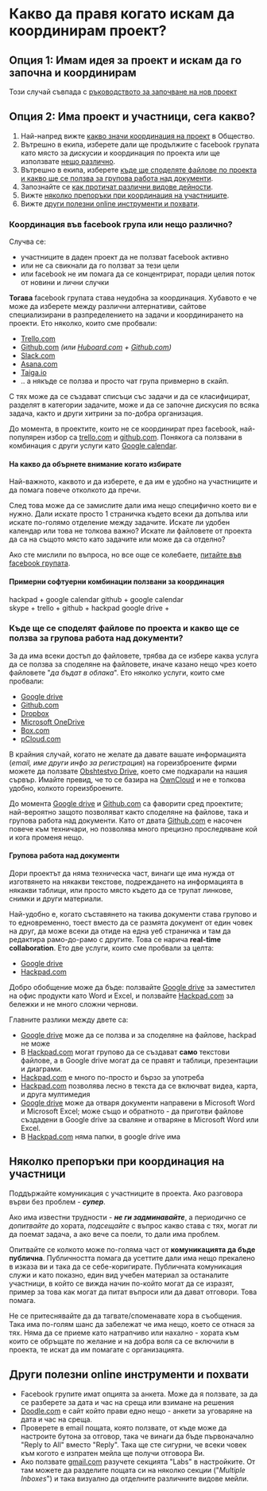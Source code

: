 # Какво да правя когато искам да координирам проект?

## Опция 1: Имам идея за проект и искам да го започна и координирам
Този случай съвпада с [ръководството за започване на нов проект](../projects/_new.md#readme)

## Опция 2: Има проект и участници, сега какво?
1. Най-напред вижте [какво значи координация на проект](../rules.md#o-coordinate) в Общество.
1. Вътрешно в екипа, изберете дали ще продължите с facebook групата като място за дискусии и координация по проекта или ще използвате [нещо различно](#o-pmsoftware).
1. Вътрешно в екипа, изберете [къде ще споделяте файлове по проекта и какво ще се ползва за групова работа над документи](#o-fileshare).
1. Запознайте се [как протичат различни видове дейности](../checklists.md).
1. Вижте [няколко препоръки при координация на участниците](#o-points).
1. Вижте [други полезни online инструменти и похвати](#o-otheruseful).

<a id="o-pmsoftware"></a>

### Координация във facebook група или нещо различно?
Случва се:
 - участниците в даден проект да не ползват facebook активно
 - или не са свикнали да го ползват за тези цели
 - или facebook не им помага да се концентрират, поради целия поток от новини и лични случки

**Тогава** facebook групата става неудобна за координация. Хубавото е че може да изберете между различни алтернативи, сайтове специализирани в разпределението на задачи и координирането на проекти. Ето няколко, които сме пробвали:

 - [Trello.com](https://trello.com)
 - [Github.com](https://github.com/) *(или [Huboard.com](https://huboard.com/) + [Github.com](https://github.com/))*
 - [Slack.com](http://slack.com/)
 - [Asana.com](http://asana.com/)
 - [Taiga.io](http://taiga.io/)
 - .. а някъде се ползва и просто чат група привмерно в скайп.

С тях може да се създават списъци със задачи и да се класифицират, разделят в категории задачите, може и да се започне дискусия по всяка задача, както и други хитрини за по-добра организация.

До момента, в проектите, които не се координират през facebook, най-популярен избор са [trello.com](https://github.com/) и [github.com](https://github.com/). Понякога са ползвани в комбинация с други услуги като [Google calendar](https://www.google.com/calendar/).

#### На какво да обърнете внимание когато избирате
Най-важното, каквото и да изберете, е да им е удобно на участниците и да помага повече отколкото да пречи.

След това може да се замислите дали има нещо специфично което ви е нужно. Дали искате просто 1 страничка където всеки да допълва или искате по-голямо отделение между задачите. Искате ли удобен календар или това не толкова важно? Искате ли файловете от проекта да са на същото място като задачите или може да са отделно?

Ако сте мислили по въпроса, но все още се колебаете, [питайте във facebook групата](https://www.facebook.com/groups/obshtestvo/).

#### Примерни софтуерни комбинации ползвани за координация
hackpad + google calendar
github + google calendar    
skype + trello + github + hackpad
google drive + 



<a id="o-fileshare"></a>

### Къде ще се споделят файлове по проекта и какво ще се ползва за групова работа над документи?
За да има всеки достъп до файловете, трябва да се избере каква услуга да се ползва за споделяне на файловете, иначе казано нещо чрез което файловете "*да бъдат в облака*". Ето няколко услуги, които сме пробвали:

 - [Google drive](https://drive.google.com/)
 - [Github.com](https://github.com/)
 - [Dropbox](https://www.dropbox.com/)
 - [Microsoft OneDrive](https://onedrive.live.com/about/auth/)
 - [Box.com](https://www.box.com/)
 - [pCloud.com](http://pcloud.com/)

В крайния случай, когато не желате да давате вашате информацията (*email, име други инфо за регистрация*) на гореизброените фирми можете да ползвате [Obshtestvo Drive](http://drive.obshtestvo.bg/), което сме подкарали на нашия сървър. Имайте превид, че то се базира на [OwnCloud](http://owncloud.org/) и не е толкова удобно, колкото гореизброените.

До момента [Google drive](https://drive.google.com/) и [Github.com](https://github.com/) са фаворити сред проектите; най-вероятно защото позволяват както споделяне на файлове, така и групова работа над документи. Като от двата [Github.com](https://github.com/) e насочен повече към техничари, но позволява много прецизно проследяване кой и кога променя нещо.

#### Групова работа над документи
Дори проектът да няма техническа част, винаги ще има нужда от изготвянето на някакви текстове, подреждането на информацията в някакви таблици, или просто място където да се трупат линкове, снимки и други материали.

Най-удобно е, когато съставянето на такива документи става групово и то едновременно, тоест вместо да се размята документ от един човек на друг, да може всеки да отиде на една уеб страничка и там да редактира рамо-до-рамо с другите. Това се нарича **real-time collaboration**. Ето две услуги, които сме пробвали за целта:

 - [Google drive](https://drive.google.com/)
 - [Hackpad.com](https://obshtestvo.hackpad.com/)

Добро обобщение може да бъде: ползвайте [Google drive](https://drive.google.com/) за заместител на офис продукти като Word и Excel, и ползвайте [Hackpad.com](https://obshtestvo.hackpad.com/) за бележки и не много сложни чернови.

Главните разлики между двете са:

 - [Google drive](https://drive.google.com/) може да се ползва и за споделяне на файлове, hackpad не може
 - В [Hackpad.com](https://obshtestvo.hackpad.com/) могат групово да се създават **само** текстови файлове, а в Google drive могат да се правят и таблици, презентации и диаграми.
 - [Hackpad.com](https://obshtestvo.hackpad.com/) е много по-просто и бързо за употреба 
 - [Hackpad.com](https://obshtestvo.hackpad.com/) позволява лесно в текста да се включват видеа, карта, и друга мултимедия
 - [Google drive](https://drive.google.com/) може да отваря документи направени в Microsoft Word и Microsoft Excel; може също и обратното - да приготви файлове създадени в Google drive за сваляне и отваряне в Micrоsoft Word или Excel.
 - В [Hackpad.com](https://obshtestvo.hackpad.com/) няма папки, в google drive има

<a id="o-points"></a>

## Няколко препоръки при координация на участници

Поддържайте комуникация с участниците в проекта. Ако разговора върви без проблем - ***супер***. 

Ако има известни трудности - ***не ги задминавайте***, а периодично се *допитвайте* до хората, *подсещайте* с въпрос какво става с тях, могат ли да поемат задача, а ако вече са поели, то дали има проблем.

Опитвайте се колкото може по-голяма част от **комуникацията да бъде публична**. Публичността помага да усеттите дали има нещо прекалено в изказа ви и така да се себе-коригирате. Публичната комуникация служи и като показно, един вид учебен материал за останалите участници, в който се вижда начин по-който могат да се изразят, пример за това как могат да питат въпроси или да дават отговори. Това помага.

Не се притеснявайте да да тагвате/споменавате хора в съобщения. Така има по-голям шанс да забележат че има нещо, което се отнася за тях. Няма да се приеме като натрапчиво или нахално - хората към които се обръщате по желание и на добра воля са се включили в проекта, те искат да им помагате с организацията.


<a id="o-otheruseful"></a>

## Други полезни online инструменти и похвати

 - Facebook групите имат опцията за анкета. Може да я ползвате, за да се разберете за дата и час на среща или взимане на решения
 - [Doodle.com](http://doodle.com/bg/) е сайт който прави едно нещо - анкети за уговаряне на дата и час на среща.
 - Проверете в email пощата, която ползвате, от къде може да настроите бутона за отговор, така че винаги да бъде първоначално "Reply to All" вместо "Reply". Така ще сте сигурни, че всеки човек към когото е изпратен мейла ще получи отговора Ви.
 - Ако ползвате [gmail.com](https://mail.google.com/) разучете секцията "Labs" в настройките. От там можете да разделите пощата си на няколко секции ("*Multiple Inboxes*") и така визуално да отделните различните видове мейли.
